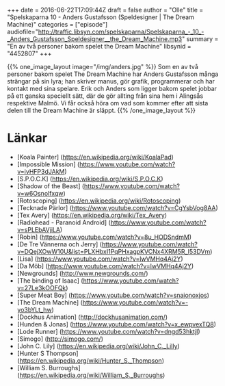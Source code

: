 +++
date = 2016-06-22T17:09:44Z
draft = false
author = "Olle"
title = "Spelskaparna 10 - Anders Gustafsson (Speldesigner | The Dream Machine)"
categories = ["episode"]
audiofile="http://traffic.libsyn.com/spelskaparna/Spelskaparna_-_10_-_Anders_Gustafsson_Speldesigner__the_Dream_Machine.mp3"
summary = "En av två personer bakom spelet the Dream Machine"
libsynid = "4452807"
+++

{{% one_image_layout image="/img/anders.jpg" %}}
Som en av två personer bakom spelet The Dream Machine har Anders
Gustafsson många strängar på sin lyra; han skriver manus, gör grafik,
programmerar och har kontakt med sina spelare. Erik och Anders som
ligger bakom spelet jobbar på ett ganska speciellt sätt, där de gör
allting från sina hem i Alingsås respektive Malmö. Vi får också höra om vad som kommer efter
att sista delen till the Dream Machine är släppt.
{{% /one_image_layout %}}

# Länkar
* [Koala Painter] (https://en.wikipedia.org/wiki/KoalaPad)
* [Impossible Mission] (https://www.youtube.com/watch?v=ivHFP3dJAkM)
* [S.P.O.C.K] (https://en.wikipedia.org/wiki/S.P.O.C.K)
* [Shadow of the Beast] (https://www.youtube.com/watch?v=w6Osnolfxqw)
* [Rotoscoping] (https://en.wikipedia.org/wiki/Rotoscoping)
* [Tecknade Pärlor] (https://www.youtube.com/watch?v=CgYsbVog8AA)
* [Tex Avery] (https://en.wikipedia.org/wiki/Tex_Avery)
* [Radiohead - Paranoid Android] (https://www.youtube.com/watch?v=sPLEbAVjiLA)
* [Robin] (https://www.youtube.com/watch?v=8u_HODSndmM)
* [De Tre Vännerna och Jerry] (https://www.youtube.com/watch?v=DQejXOwW10U&list=PLXHbxI1PqPHxagpKVCNx4XRM5R_l53DVm)
* [Lisa] (https://www.youtube.com/watch?v=lwVMHq4Aj2Y)
* [Da Möb] (https://www.youtube.com/watch?v=lwVMHq4Aj2Y)
* [Newgrounds] (http://www.newgrounds.com/)
* [The binding of Isaac] (https://www.youtube.com/watch?v=27Le3kOOFQk)
* [Super Meat Boy] (https://www.youtube.com/watch?v=snaionoxjos)
* [The Dream Machine] (https://www.youtube.com/watch?v=-yo3bYLt_hw)
* [Dockhus Animation] (http://dockhusanimation.com/)
* [Hunden & Jonas] (https://www.youtube.com/watch?v=x_ewpvexTQ8)
* [Lode Runner] (https://www.youtube.com/watch?v=dngd53hktjI)
* [Simogo] (http://simogo.com/)
* [John C. Lily] (https://en.wikipedia.org/wiki/John_C._Lilly)
* [Hunter S Thompson] (https://en.wikipedia.org/wiki/Hunter_S._Thompson)
* [William S. Burroughs] (https://en.wikipedia.org/wiki/William_S._Burroughs)
